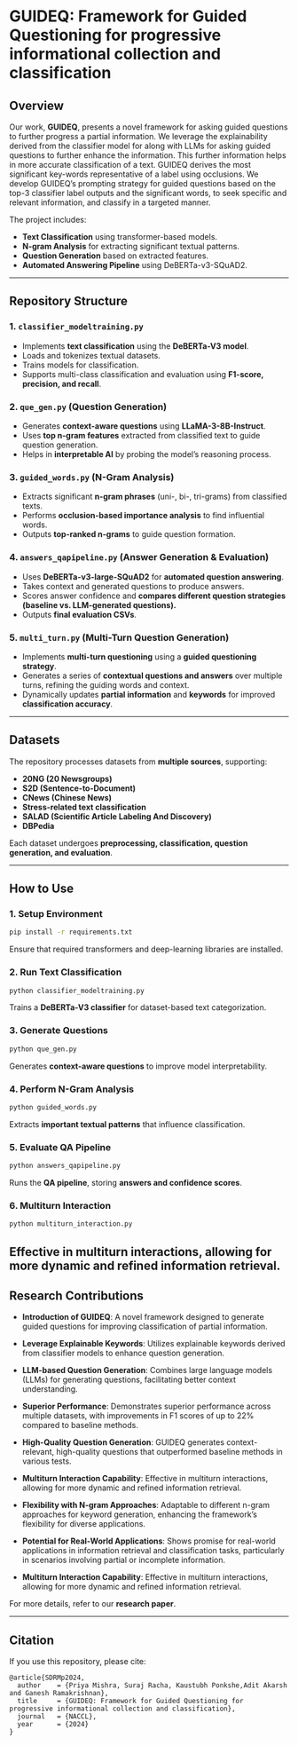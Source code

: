 # **GUIDEQ: Framework for Guided Questioning for progressive informational collection and classification**

## **Overview**
Our work, **GUIDEQ**, presents a novel framework for asking guided questions to further progress a partial information. We leverage the explainability derived from the classifier model for along with LLMs for asking
guided questions to further enhance the information. This further information helps in more accurate classification of a text. GUIDEQ derives the most significant key-words representative of a label using occlusions. We develop GUIDEQ’s prompting strategy for guided questions based on the top-3 classifier label outputs and the significant words, to seek specific and relevant information, and classify in a targeted manner. 

The project includes:
- **Text Classification** using transformer-based models.
- **N-gram Analysis** for extracting significant textual patterns.
- **Question Generation** based on extracted features.
- **Automated Answering Pipeline** using DeBERTa-v3-SQuAD2.
 

---

## **Repository Structure**
### **1. `classifier_modeltraining.py`**
- Implements **text classification** using the **DeBERTa-V3 model**.
- Loads and tokenizes textual datasets.
- Trains models for classification.
- Supports multi-class classification and evaluation using **F1-score, precision, and recall**.

### **2. `que_gen.py` (Question Generation)**
- Generates **context-aware questions** using **LLaMA-3-8B-Instruct**.
- Uses **top n-gram features** extracted from classified text to guide question generation.
- Helps in **interpretable AI** by probing the model’s reasoning process.

### **3. `guided_words.py` (N-Gram Analysis)**
- Extracts significant **n-gram phrases** (uni-, bi-, tri-grams) from classified texts.
- Performs **occlusion-based importance analysis** to find influential words.
- Outputs **top-ranked n-grams** to guide question formation.

### **4. `answers_qapipeline.py` (Answer Generation & Evaluation)**
- Uses **DeBERTa-v3-large-SQuAD2** for **automated question answering**.
- Takes context and generated questions to produce answers.
- Scores answer confidence and **compares different question strategies (baseline vs. LLM-generated questions).**
- Outputs **final evaluation CSVs**.

### **5. `multi_turn.py` (Multi-Turn Question Generation)**
- Implements **multi-turn questioning** using a **guided questioning strategy**.
- Generates a series of **contextual questions and answers** over multiple turns, refining the guiding words and context.
- Dynamically updates **partial information** and **keywords** for improved **classification accuracy**.

---

## **Datasets**
The repository processes datasets from **multiple sources**, supporting:
- **20NG (20 Newsgroups)**
- **S2D (Sentence-to-Document)**
- **CNews (Chinese News)**
- **Stress-related text classification**
- **SALAD (Scientific Article Labeling And Discovery)**
- **DBPedia**
 

Each dataset undergoes **preprocessing, classification, question generation, and evaluation**.

---

## **How to Use**
### **1. Setup Environment**
```bash
pip install -r requirements.txt
```
Ensure that required transformers and deep-learning libraries are installed.

### **2. Run Text Classification**
```bash
python classifier_modeltraining.py
```
Trains a **DeBERTa-V3 classifier** for dataset-based text categorization.

### **3. Generate Questions**
```bash
python que_gen.py
```
Generates **context-aware questions** to improve model interpretability.

### **4. Perform N-Gram Analysis**
```bash
python guided_words.py
```
Extracts **important textual patterns** that influence classification.

### **5. Evaluate QA Pipeline**
```bash
python answers_qapipeline.py
```
Runs the **QA pipeline**, storing **answers and confidence scores**.
 

### **6. Multiturn Interaction**
```bash
python multiturn_interaction.py
```
Effective in **multiturn interactions**, allowing for more **dynamic and refined information retrieval**.
---

## **Research Contributions**
- **Introduction of GUIDEQ**: A novel framework designed to generate guided questions for improving classification of partial information.

- **Leverage Explainable Keywords**: Utilizes explainable keywords derived from classifier models to enhance question generation.

- **LLM-based Question Generation**: Combines large language models (LLMs) for generating questions, facilitating better context understanding.

- **Superior Performance**: Demonstrates superior performance across multiple datasets, with improvements in F1 scores of up to 22% compared to baseline methods.

- **High-Quality Question Generation**: GUIDEQ generates context-relevant, high-quality questions that outperformed baseline methods in various tests.

- **Multiturn Interaction Capability**: Effective in multiturn interactions, allowing for more dynamic and refined information retrieval.

- **Flexibility with N-gram Approaches**: Adaptable to different n-gram approaches for keyword generation, enhancing the framework’s flexibility for diverse applications.

- **Potential for Real-World Applications**: Shows promise for real-world applications in information retrieval and classification tasks, particularly in scenarios involving partial or incomplete information.

- **Multiturn Interaction Capability**: Effective in multiturn interactions, allowing for more dynamic and refined information retrieval.

For more details, refer to our **research paper**.



---

## **Citation**
If you use this repository, please cite:
```
@article{SDRMp2024,
  author    = {Priya Mishra, Suraj Racha, Kaustubh Ponkshe,Adit Akarsh and Ganesh Ramakrishnan},
  title     = {GUIDEQ: Framework for Guided Questioning for progressive informational collection and classification},
  journal   = {NACCL},
  year      = {2024}
}
```
 
